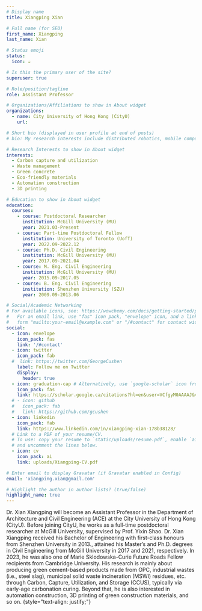 ```yaml
---
# Display name
title: Xiangping Xian

# Full name (for SEO)
first_name: Xiangping
last_name: Xian

# Status emoji
status:
  icon: ☕️

# Is this the primary user of the site?
superuser: true

# Role/position/tagline
role: Assistant Professor

# Organizations/Affiliations to show in About widget
organizations:
  - name: City University of Hong Kong (CityU)
    url: 

# Short bio (displayed in user profile at end of posts)
# bio: My research interests include distributed robotics, mobile computing and programmable matter.

# Research Interests to show in About widget
interests:
  - Carbon capture and utilization
  - Waste management
  - Green concrete
  - Eco-friendly materials
  - Automation construction
  - 3D printing

# Education to show in About widget
education:
  courses:
    - course: Postdoctoral Researcher
      institution: McGill University (MU)
      year: 2021.03-Present
    - course: Part-time Postdoctoral Fellow
      institution: University of Toronto (UofT)
      year: 2022.09-2022.12
    - course: Ph.D. Civil Engineering
      institution: McGill University (MU)
      year: 2017.09-2021.04
    - course: M. Eng. Civil Engineering
      institution: McGill University (MU)
      year: 2015.09-2017.05
    - course: B. Eng. Civil Engineering
      institution: Shenzhen University (SZU)
      year: 2009.09-2013.06

# Social/Academic Networking
# For available icons, see: https://wowchemy.com/docs/getting-started/page-builder/#icons
#   For an email link, use "fas" icon pack, "envelope" icon, and a link in the
#   form "mailto:your-email@example.com" or "/#contact" for contact widget.
social:
  - icon: envelope
    icon_pack: fas
    link: '/#contact'
  - icon: twitter
    icon_pack: fab
  #  link: https://twitter.com/GeorgeCushen
    label: Follow me on Twitter
    display:
      header: true
  - icon: graduation-cap # Alternatively, use `google-scholar` icon from `ai` icon pack
    icon_pack: fas
    link: https://scholar.google.ca/citations?hl=en&user=VCfgyM0AAAAJ&view_op=list_works&sortby=pubdate
  # - icon: github
  #   icon_pack: fab
  #   link: https://github.com/gcushen
  - icon: linkedin
    icon_pack: fab
    link: https://www.linkedin.com/in/xiangping-xian-178b38128/ 
  # Link to a PDF of your resume/CV.
  # To use: copy your resume to `static/uploads/resume.pdf`, enable `ai` icons in `params.yaml`,
  # and uncomment the lines below.
  - icon: cv
    icon_pack: ai
    link: uploads/Xiangping-CV.pdf

# Enter email to display Gravatar (if Gravatar enabled in Config)
email: 'xiangping.xian@gmail.com'

# Highlight the author in author lists? (true/false)
highlight_name: true
---
```


Dr. Xian Xiangping will become an Assistant Professor in the Department of Architecture and Civil Engineering (ACE) at the City University of Hong Kong (CityU). Before joining CityU, he works as a full-time postdoctoral researcher at McGill University, supervised by Prof. Yixin Shao. Dr. Xian Xiangping received his Bachelor of Engineering with first-class honours from Shenzhen University in 2013., attained his Master’s and Ph.D. degrees in Civil Engineering from McGill University in 2017 and 2021, respectively. In 2023, he was also one of Marie Sklodowska-Curie Future Roads Fellow recipients from Cambridge University. His research is mainly about producing green cement-based products made from OPC, industrial wastes (i.e., steel slag), municipal solid waste incineration (MSWI) residues, etc. through Carbon, Capture, Utilization, and Storage (CCUS), typically via early-age carbonation curing. Beyond that, he is also interested in automation construction, 3D printing of green construction materials, and so on.
{style="text-align: justify;"}
